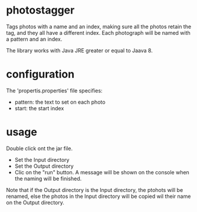 # photostagger
Tags photos with a name and an index, making sure all the photos retain the tag, and they all have a different index. Each photograph will be named with a pattern and an index.

The library works with Java JRE greater or equal to Jaava 8.

# configuration
The 'propertis.properties' file specifies:
- pattern: the text to set on each photo
- start: the start index

# usage
Double click ont the jar file.
- Set the Input directory
- Set the Output directory
- Clic on the "run" button. A message will be shown on the console when the naming will be finished.

Note that if the Output directory is the Input directory, the ptohots will be renamed, else the photos in the Input directory will be copied wil their name on the Output directory.
